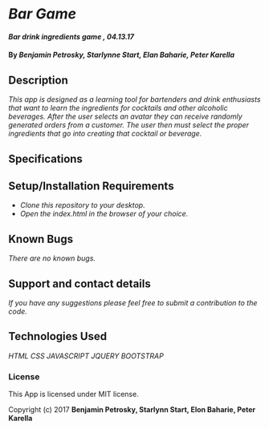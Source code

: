 # _Bar Game_

#### _Bar drink ingredients game , 04.13.17_

#### By _Benjamin Petrosky, Starlynne Start, Elan Baharie, Peter Karella_

## Description

_This app is designed as a learning tool for bartenders and drink enthusiasts that want to learn the ingredients for cocktails and other alcoholic beverages.  After the user selects an avatar they can receive randomly generated orders from a customer.  The user then must select the proper ingredients that go into creating that cocktail or beverage._

## Specifications



## Setup/Installation Requirements

* _Clone this repository to your desktop._
* _Open the index.html in the browser of your choice._




## Known Bugs

_There are no known bugs._

## Support and contact details

_If you have any suggestions please feel free to submit a contribution to the code._

## Technologies Used

_HTML_
_CSS_
_JAVASCRIPT_
_JQUERY_
_BOOTSTRAP_

### License

This App is licensed under MIT license.

Copyright (c) 2017 **Benjamin Petrosky, Starlynn Start, Elon Baharie, Peter Karella**

